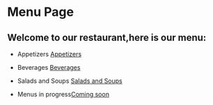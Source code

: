 # Menu Page

## Welcome to our restaurant,here is our menu:

- Appetizers [Appetizers](Appetizers.md)
- Beverages [Beverages](Beverages.md)
- Salads and Soups [Salads and Soups](Salads.md)

- Menus in progress[Coming soon](Menuinprogress.md)
